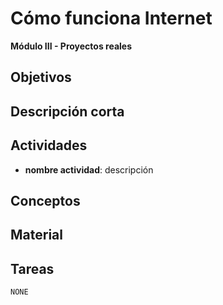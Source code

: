
# Cómo funciona Internet

**Módulo III - Proyectos reales**

## Objetivos

## Descripción corta

## Actividades

* **nombre actividad**: descripción

## Conceptos

## Material

## Tareas

`NONE`
